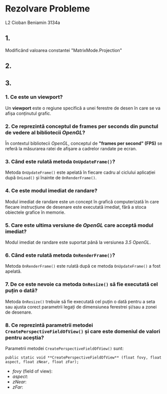 # Rezolvare Probleme
L2 Cioban Beniamin 3134a

## 1.
  Modificând valoarea constantei "MatrixMode.Projection"
## 2.

## 3.
### 1. Ce este un viewport?
  Un **viewport** este o regiune specifică a unei ferestre de desen în care se va afișa conținutul grafic.
### 2. Ce reprezintă conceptul de frames per seconds din punctul de vedere al bibliotecii *OpenGL*?
  În contextul bibliotecii *OpenGL*, conceptul de **"frames per second" (FPS)** se referă la măsurarea ratei de afișare a cadrelor randate pe ecran.
### 3. Când este rulată metoda `OnUpdateFrame()`?
  Metoda `OnUpdateFrame()` este apelată în fiecare cadru al ciclului aplicației după `OnLoad()` și înainte de `OnRenderFrame()`.
### 4. Ce este modul imediat de randare?
  Modul imediat de randare este un concept în grafică computerizată în care fiecare instrucțiune de desenare este executată imediat, fără a stoca obiectele grafice în memorie.
### 5. Care este ultima versiune de *OpenGL* care acceptă modul imediat?
  Modul imediat de randare este suportat până la versiunea *3.5 OpenGL*.
### 6. Când este rulată metoda `OnRenderFrame()`?
  Metoda `OnRenderFrame()` este rulată după ce metoda `OnUpdateFrame()` a fost apelată.
### 7. De ce este nevoie ca metoda `OnResize()` să fie executată cel puțin o dată?
  Metoda `OnResize()` trebuie să fie executată cel puțin o dată pentru a seta sau ajusta corect parametrii legați de dimensiunea ferestrei și/sau a zonei de desenare.
### 8. Ce reprezintă parametrii metodei `CreatePerspectiveFieldOfView()` și care este domeniul de valori pentru aceștia?
  Parametrii metodei `CreatePerspectiveFieldOfView()` sunt:
  
  `public static void **CreatePerspectiveFieldOfView** (float fovy, float aspect, float zNear, float zFar);`
  - *fovy* (field of view): 
  - *aspect*: 
  - *zNear*: 
  - *zFar*:
